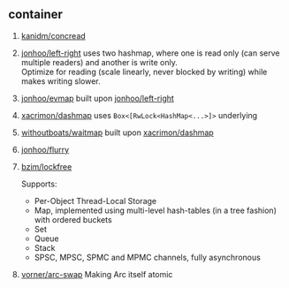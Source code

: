 ## container
 1. [kanidm/concread](https://github.com/kanidm/concread)
 2. [jonhoo/left-right]
    uses two hashmap, where one is read only (can serve multiple readers) and another is write only.
    <br>Optimize for reading (scale linearly, never blocked by writing) while makes writing slower.
 3. [jonhoo/evmap](https://github.com/jonhoo/evmap) built upon [jonhoo/left-right]
 4. [xacrimon/dashmap] uses `Box<[RwLock<HashMap<...>]>` underlying
 5. [withoutboats/waitmap](https://github.com/withoutboats/waitmap) built upon [xacrimon/dashmap]
 6. [jonhoo/flurry](https://github.com/jonhoo/flurry)
 7. [bzim/lockfree](https://gitlab.com/bzim/lockfree)
    
    Supports:
     - Per-Object Thread-Local Storage
     - Map, implemented using multi-level hash-tables (in a tree fashion) with ordered buckets
     - Set
     - Queue
     - Stack
     - SPSC, MPSC, SPMC and MPMC channels, fully asynchronous
 8. [vorner/arc-swap](https://github.com/vorner/arc-swap) Making Arc itself atomic

[xacrimon/dashmap]: https://github.com/xacrimon/dashmap
[jonhoo/left-right]: https://github.com/jonhoo/left-right
